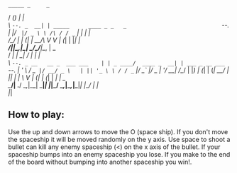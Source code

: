 
    _____ _     _                                                      
   /  ___(_)   | |                                                     
   \ `--. _  __| | _____      ____ _ _   _                             
    `--. | |/ _` |/ _ \ \ /\ / / _` | | | |                            
   /\__/ | | (_| |  __/\ V  V | (_| | |_| |                            
 _______/|_|\__,_|\___| \_/\_/______|\__, |            _               
/  ___|                      |_   _|  __/ |           | |              
\ `--. _ __   __ _  ___ ___    | | _ ____/  ____ _  __| | ___ _ __ ___ 
 `--. | '_ \ / _` |/ __/ _ \   | || '_ \ \ / / _` |/ _` |/ _ | '__/ __|
/\__/ | |_) | (_| | (_|  __/  _| || | | \ V | (_| | (_| |  __| |  \__ \
\____/| .__/ \__,_|\___\___|  \___|_| |_|\_/ \__,_|\__,_|\___|_|  |___/
      | |                                                              
      |_|                                                              

## How to play:
Use the up and down arrows to move the O (space ship).
If you don't move the spaceship it will be moved randomly on the y axis.
Use space to shoot a bullet can kill any enemy spaceship (<) on the x axis of the bullet.
If your spaceship bumps into an enemy spaceship you lose.
If you make to the end of the board without bumping into another spaceship you win!.
